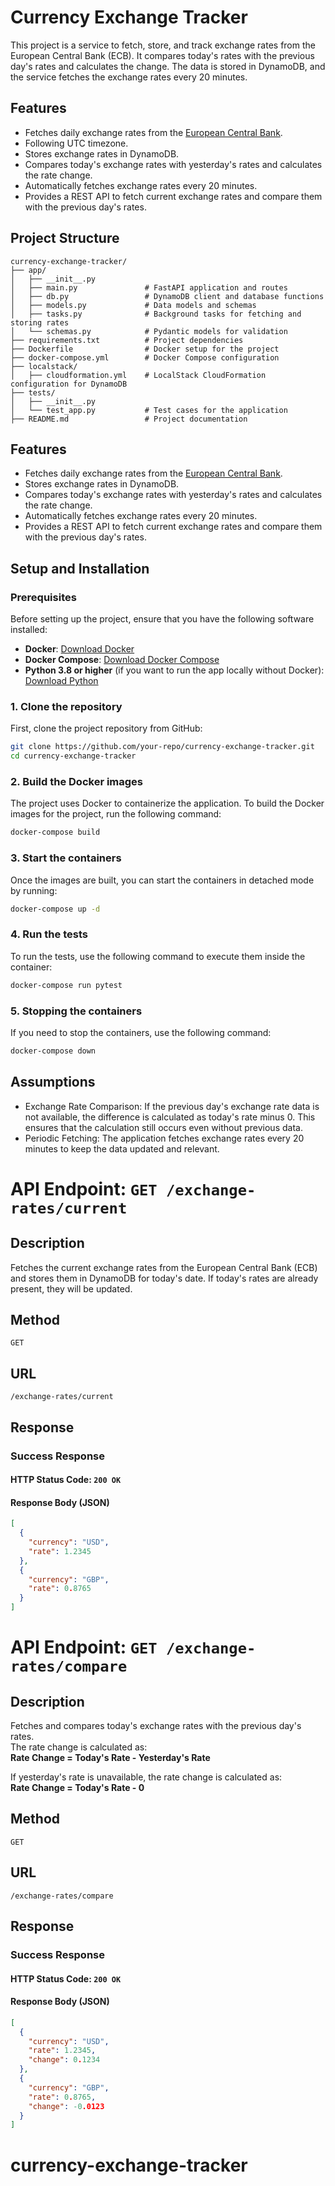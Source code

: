 # Currency Exchange Tracker

This project is a service to fetch, store, and track exchange rates from the European Central Bank (ECB). It compares today's rates with the previous day's rates and calculates the change. The data is stored in DynamoDB, and the service fetches the exchange rates every 20 minutes.

## Features

- Fetches daily exchange rates from the [European Central Bank](https://www.ecb.europa.eu/stats/eurofxref/eurofxref-daily.xml).
- Following UTC timezone. 
- Stores exchange rates in DynamoDB.
- Compares today's exchange rates with yesterday's rates and calculates the rate change.
- Automatically fetches exchange rates every 20 minutes.
- Provides a REST API to fetch current exchange rates and compare them with the previous day's rates.

## Project Structure

```plaintext
currency-exchange-tracker/
├── app/
│   ├── __init__.py
│   ├── main.py               # FastAPI application and routes
│   ├── db.py                 # DynamoDB client and database functions
│   ├── models.py             # Data models and schemas
│   ├── tasks.py              # Background tasks for fetching and storing rates
│   └── schemas.py            # Pydantic models for validation
├── requirements.txt          # Project dependencies
├── Dockerfile                # Docker setup for the project
├── docker-compose.yml        # Docker Compose configuration
├── localstack/
│   ├── cloudformation.yml    # LocalStack CloudFormation configuration for DynamoDB
├── tests/
│   ├── __init__.py
│   └── test_app.py           # Test cases for the application
├── README.md                 # Project documentation
```
## Features

- Fetches daily exchange rates from the [European Central Bank](https://www.ecb.europa.eu/stats/eurofxref/eurofxref-daily.xml).
- Stores exchange rates in DynamoDB.
- Compares today's exchange rates with yesterday's rates and calculates the rate change.
- Automatically fetches exchange rates every 20 minutes.
- Provides a REST API to fetch current exchange rates and compare them with the previous day's rates.

## Setup and Installation

### Prerequisites

Before setting up the project, ensure that you have the following software installed:

- **Docker**: [Download Docker](https://www.docker.com/products/docker-desktop)
- **Docker Compose**: [Download Docker Compose](https://docs.docker.com/compose/install/)
- **Python 3.8 or higher** (if you want to run the app locally without Docker): [Download Python](https://www.python.org/downloads/)

### 1. Clone the repository

First, clone the project repository from GitHub:

```bash
git clone https://github.com/your-repo/currency-exchange-tracker.git
cd currency-exchange-tracker
```


### 2. Build the Docker images

The project uses Docker to containerize the application. To build the Docker images for the project, run the following command:
```bash
docker-compose build
```

### 3. Start the containers

Once the images are built, you can start the containers in detached mode by running:

```bash
docker-compose up -d
```

### 4. Run the tests

To run the tests, use the following command to execute them inside the container:
```bash
docker-compose run pytest
```

### 5. Stopping the containers

If you need to stop the containers, use the following command:

```bash
docker-compose down
```



## Assumptions

- Exchange Rate Comparison: If the previous day's exchange rate data is not available, the difference is calculated as today's rate minus 0. This ensures that the calculation still occurs even without previous data.
- Periodic Fetching: The application fetches exchange rates every 20 minutes to keep the data updated and relevant.

# API Endpoint: `GET /exchange-rates/current`

## Description
Fetches the current exchange rates from the European Central Bank (ECB) and stores them in DynamoDB for today's date. If today's rates are already present, they will be updated.

## Method
`GET`

## URL
`/exchange-rates/current`

## Response

### Success Response
#### HTTP Status Code: `200 OK`

#### Response Body (JSON)
```json
[
  {
    "currency": "USD",
    "rate": 1.2345
  },
  {
    "currency": "GBP",
    "rate": 0.8765
  }
]
```

# API Endpoint: `GET /exchange-rates/compare`

## Description
Fetches and compares today's exchange rates with the previous day's rates.  
The rate change is calculated as:  
**Rate Change = Today's Rate - Yesterday's Rate**  

If yesterday's rate is unavailable, the rate change is calculated as:  
**Rate Change = Today's Rate - 0**

## Method
`GET`

## URL
`/exchange-rates/compare`

## Response

### Success Response
#### HTTP Status Code: `200 OK`

#### Response Body (JSON)
```json
[
  {
    "currency": "USD",
    "rate": 1.2345,
    "change": 0.1234
  },
  {
    "currency": "GBP",
    "rate": 0.8765,
    "change": -0.0123
  }
]
```
# currency-exchange-tracker
